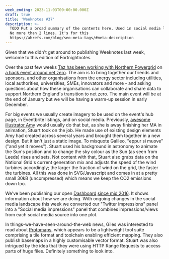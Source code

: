 ```yaml
---
week_ending: 2023-11-03T00:00:00.000Z
draft: true
title: 'Weeknotes #37'
description: >-
  TODO Put a broad summary of the contents here. Used in social media links etc.
  No more than 2 lines. It's for this
  https://ahrefs.com/blog/seo-meta-tags/#meta-description
---
```


Given that we didn't get around to publishing Weeknotes last week, welcome to this edition of Fortnightnotes.

Over the past few weeks [Taz has been working with Northern Powergrid](https://open-innovations.org/blog/2023-11-01-net-zero-hack-for-impact-with-northern-powergrid) on [a hack event around net zero](https://open-innovations.org/events/net-zero-innovation-hack/). The aim is to bring together our friends and sponsors, and other organisations from the energy sector including utilities, local authorities, universities, SMEs, innovators and more - and asking questions about how these organisations can collaborate and share data to support Northern England's transition to net zero. The main event will be at the end of January but we will be having a warm-up session in early December.

For big events we usually create imagery to be used on the event's hub page, in Eventbrite listings, and on social media. Previously, [awesome illustrator Amy](https://www.tiger-tea.co.uk/) would usually do that but, as she is away finishing her MA in animation, Stuart took on the job. He made use of existing design elements Amy had created across several years and brought them together in a new design. But it isn't just a static image. To misquote Galileo, "eppur si muove" ("and yet it moves"). Stuart used his background in astronomy to animate the Sun's position and to change the sky colour as the Sun (as seen from Leeds) rises and sets. Not content with that, Stuart also grabs data on the National Grid's current generation mix and adjusts the speed of the wind turbines accordingly; the larger the fraction of wind on the grid, the faster the turbines. All this was done in SVG/Javascript and comes in at a pretty small 30kB (uncompressed) which means we keep the CO2 emissions down too.

We've been publishing our open [Dashboard](https://open-innovations.org/dashboard/) [since mid 2016](https://open-innovations.org/blog/2016-06-08-odi-leeds-dashboard). It shows information about how we are doing. With ongoing changes in the social media landscape this week we converted our "Twitter impressions" panel into a "Social media impressions" panel that combines impressions/views from each social media source into one plot.

In things-we-have-seen-around-the-web news, Giles was interested to read about [Protomaps](https://protomaps.com/), which appears to be a lightweight tool suite comprising a tile format and toolchain enabling efficient mapping. They also publish basemaps in a highly customisable vector format. Stuart was also intrigued by the idea that they were using HTTP Range Requests to access parts of huge files. Definitely something to look into.
